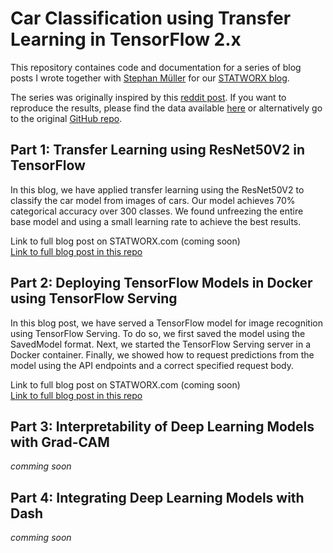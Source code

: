 # Car Classification using Transfer Learning in TensorFlow 2.x

This repository containes code and documentation for a series of blog posts I wrote together with [Stephan Müller](https://github.com/mueller-stephan) for our [STATWORX blog](https://www.statworx.com/de/blog).

The series was originally inspired by this [reddit post](https://www.reddit.com/r/MachineLearning/comments/ek5zwv/p_64000_pictures_of_cars_labeled_by_make_model/?utm_source=share&utm_medium=ios_app&utm_name=iossmf). If you want to reproduce the results, please find the data available [here](https://drive.google.com/file/d/1TQQuT60bddyeGBVfwNOk6nxYavxQdZJD/view) or alternatively go to the original [GitHub repo](https://github.com/nicolas-gervais/predicting-car-price-from-scraped-data/tree/master/picture-scraper).   

## Part 1: Transfer Learning using ResNet50V2 in TensorFlow

In this blog, we have applied transfer learning using the ResNet50V2 to classify the car model from images of cars. Our model achieves 70% categorical accuracy over 300 classes. We found unfreezing the entire base model and using a small learning rate to achieve the best results.

Link to full blog post on STATWORX.com (coming soon)  
[Link to full blog post in this repo](https://github.com/fabianmax/car-classification/blob/master/blog/Blog_Part_1_Transfer_Learning_with_ResNet.md)

## Part 2: Deploying TensorFlow Models in Docker using TensorFlow Serving

In this blog post, we have served a TensorFlow model for image recognition using TensorFlow Serving. To do so, we first saved the model using the SavedModel format. Next, we started the TensorFlow Serving server in a Docker container. Finally, we showed how to request predictions from the model using the API endpoints and a correct specified request body.

Link to full blog post on STATWORX.com (coming soon)  
[Link to full blog post in this repo](https://github.com/fabianmax/car-classification/blob/master/blog/Blog_Part_2_Deploying_TensorFlow_Models_in_Docker_using_TensorFlow_Serving.md)

## Part 3: Interpretability of Deep Learning Models with Grad-CAM

*comming soon*

## Part 4: Integrating Deep Learning Models with Dash

*comming soon*
